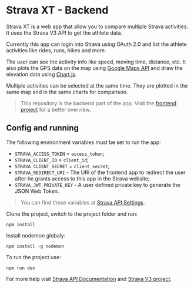 # Strava XT - Backend

Strava XT is a web app that allow you to compare multiple Strava
activities. It uses the Strava V3 API to get the athlete data.

Currently this app can login into Strava using OAuth 2.0
and list the athlete activities like rides, runs, hikes and more.

The user can see the activity info like speed, moving time, distance,
etc. It also plots the GPS data on the map using
[Google Maps API](https://developers.google.com/maps/documentation/javascript/tutorial)
and draw the elevation data using
[Chart.js](https://www.chartjs.org/).

Multiple activities can be selected at the same time. They
are plotted in the same map and in the same charts for comparison.

> This repository is the backend part of the app. Visit the [frontend project](https://github.com/viniciuspjardim/strava-xt-frontend) for a better overview.

## Config and running

The following environment variables must be set to run the app:

- `STRAVA_ACCESS_TOKEN` = `access_token`;
- `STRAVA_CLIENT_ID` = `client_id`;
- `STRAVA_CLIENT_SECRET` = `client_secret`;
- `STRAVA_REDIRECT_URI` - The URI of the frontend app to redirect the user after he grants access to this app in the Strava website;
- `STRAVA_JWT_PRIVATE_KEY` - A user defined private key to generate the JSON Web Token.

> You can find these variables at [Strava API Settings](https://www.strava.com/settings/api).

Clone the project, switch to the project folder and run:
```shell
npm install
```

Install nodemon globaly:
```shell
npm install -g nodemon
```

To run the project use:
```shell
npm run dev
```

For more help visit [Strava API Documentation](https://developers.strava.com) and [Strava V3 project](https://github.com/UnbounDev/node-strava-v3#readme).